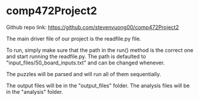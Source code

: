 # comp472Project2

Github repo link: https://github.com/stevenvuong00/comp472Project2

The main driver file of our project is the readfile.py file.

To run, simply make sure that the path in the run() method is the correct one and start running the readfile.py.
The path is defaulted to "input_files/50_board_inputs.txt" and can be changed whenever.

The puzzles will be parsed and will run all of them sequentially.

The output files will be in the "output_files" folder.
The analysis files will be in the "analysis" folder.
